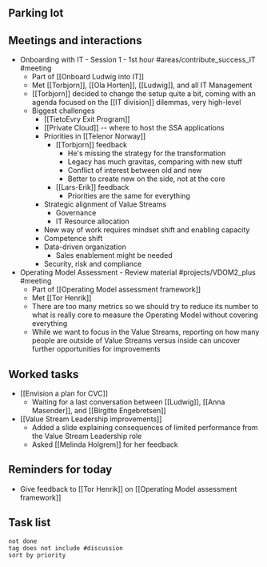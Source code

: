 ## Parking lot
## Meetings and interactions
- Onboarding with IT - Session 1 - 1st hour #areas/contribute_success_IT  #meeting 
	- Part of [[Onboard Ludwig into IT]]
	- Met [[Torbjorn]], [[Ola Horten]], [[Ludwig]], and all IT Management
	- [[Torbjorn]] decided to change the setup quite a bit, coming with an agenda focused on the [[IT division]] dilemmas, very high-level
	- Biggest challenges
		- [[TietoEvry Exit Program]]
		- [[Private Cloud]] -- where to host the SSA applications
		- Priorities in [[Telenor Norway]]
			- [[Torbjorn]] feedback
				- He's missing the strategy for the transformation 
				- Legacy has much gravitas, comparing with new stuff
				- Conflict of interest between old and new
				- Better to create new on the side, not at the core
			- [[Lars-Erik]] feedback
				- Priorities are the same for everything
		- Strategic alignment of Value Streams
			- Governance
			- IT Resource allocation
		- New way of work requires mindset shift and enabling capacity
		- Competence shift
		- Data-driven organization
			- Sales enablement might be needed
		- Security, risk and compliance
- Operating Model Assessment - Review material #projects/VDOM2_plus  #meeting 
	- Part of [[Operating Model assessment framework]]
	- Met [[Tor Henrik]]
	- There are too many metrics so we should try to reduce its number to what is really core to measure the Operating Model without covering everything
	- While we want to focus in the Value Streams, reporting on how many people are outside of Value Streams versus inside can uncover further opportunities for improvements
## Worked tasks
- [[Envision a plan for CVC]]
	- Waiting for a last conversation between [[Ludwig]], [[Anna Masender]], and [[Birgitte Engebretsen]]
- [[Value Stream Leadership improvements]]
	- Added a slide explaining consequences of limited performance from the Value Stream Leadership role
	- Asked [[Melinda Holgrem]] for her feedback
## Reminders for today
- Give feedback to [[Tor Henrik]] on [[Operating Model assessment framework]] 
## Task list
```tasks
not done
tag does not include #discussion 
sort by priority
```
